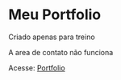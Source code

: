 <h1>Meu Portfolio</h1>
<p>Criado apenas para treino</p>
<p>A area de contato não funciona</p>
<p>Acesse: <a href="https://teaguinho-feiu.github.io/portfolio/">Portfolio</a></p>
